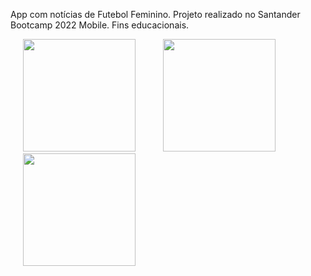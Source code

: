 App com notícias de Futebol Feminino. Projeto realizado no Santander Bootcamp 2022 Mobile. Fins educacionais. 

<p float="left">
   <img src="https://tulioalbu.github.io/Braza_App-de-Noticias-de-Futebol-Feminino_Projeto-DIO/BrazaApp/Screenshots/Screenshot_20220722_024605.png" width = "180" hspace="20">
   <img src="https://tulioalbu.github.io/Braza_App-de-Noticias-de-Futebol-Feminino_Projeto-DIO/BrazaApp/Screenshots/Screenshot_20220722_024515.png" width = "180" hspace="20"> 
  <img src="https://tulioalbu.github.io/Braza_App-de-Noticias-de-Futebol-Feminino_Projeto-DIO/BrazaApp/Screenshots/Screenshot_20220722_024616.png" width = "180" hspace="20">


    
 
    
